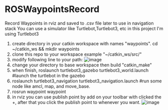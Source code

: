 # ROSWaypointsRecord
Record Waypoints in rviz and saved to .csv file later to use in navigation stack
You can use a simulator like Turtlebot,Turtlebot3, etc in this project I'm using Turtlebot3
1. create directory in your catkin workspace with names "waypoints". cd ~/catkin_ws && mkdir waypoints  
2. clone this repo to your workspace example "~/catkin_ws/src/"
3. modify following line to your path:
![image](https://user-images.githubusercontent.com/33643189/180987658-af001a12-bd0c-4c64-bcd2-d9a4f5becf7b.png)
4. change your directory to base workspace then build "catkin_make"
5. when finish, roslaunch turtlebot3_gazebo turtlebot3_world.launch #launch the turtlebot in the gazebo
6. roslaunch turtlebot3_navigation turtlebot3_navigation.launch #run some node like amcl, map, and move_base.
7. rosrun waypoint waypoint 
8. in rviz you can use publish point by add on your toolbar with clicked the +, after that you click the publish point to whenever you want. ![image](https://user-images.githubusercontent.com/33643189/175269796-d903b3ed-b39f-4a2f-94d1-02c635046f16.png)
   

